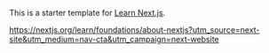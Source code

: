 This is a starter template for [Learn Next.js](https://nextjs.org/learn).

https://nextjs.org/learn/foundations/about-nextjs?utm_source=next-site&utm_medium=nav-cta&utm_campaign=next-website
